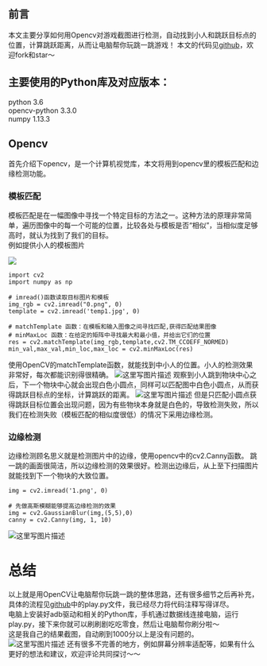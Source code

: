 ## 前言
本文主要分享如何用Opencv对游戏截图进行检测，自动找到小人和跳跃目标点的位置，计算跳跃距离，从而让电脑帮你玩跳一跳游戏！
本文的代码见[github](https://github.com/yaoguangju/wechat_jump.git)，欢迎fork和star～

## 主要使用的Python库及对应版本：
python 3.6  
opencv-python 3.3.0  
numpy 1.13.3  

## Opencv  
首先介绍下opencv，是一个计算机视觉库，本文将用到opencv里的模板匹配和边缘检测功能。  

### 模板匹配
模板匹配是在一幅图像中寻找一个特定目标的方法之一。这种方法的原理非常简单，遍历图像中的每一个可能的位置，比较各处与模板是否“相似”，当相似度足够高时，就认为找到了我们的目标。  
例如提供小人的模板图片

![](./image/1.jpg)
```
import cv2
import numpy as np

# imread()函数读取目标图片和模板
img_rgb = cv2.imread("0.png", 0)
template = cv2.imread('temp1.jpg', 0) 

# matchTemplate 函数：在模板和输入图像之间寻找匹配,获得匹配结果图像 
# minMaxLoc 函数：在给定的矩阵中寻找最大和最小值，并给出它们的位置
res = cv2.matchTemplate(img_rgb,template,cv2.TM_CCOEFF_NORMED)
min_val,max_val,min_loc,max_loc = cv2.minMaxLoc(res)
```
使用OpenCV的matchTemplate函数，就能找到中小人的位置。小人的检测效果非常好，每次都能识别得很精确。
![这里写图片描述](./image/2.png)
观察到小人跳到物块中心之后，下一个物块中心就会出现白色小圆点，同样可以匹配图中白色小圆点，从而获得跳跃目标点的坐标，计算跳跃的距离。
![这里写图片描述](./image/3.png)
但是只匹配小圆点获得跳跃目标位置会出现问题，因为有些物块本身就是白色的，导致检测失败，所以我们在检测失败（模板匹配的相似度很低）的情况下采用边缘检测。

### 边缘检测
边缘检测顾名思义就是检测图片中的边缘，使用opencv中的cv2.Canny函数。
跳一跳的画面很简洁，所以边缘检测的效果很好。检测出边缘后，从上至下扫描图片就能找到下一个物块的大致位置。
```
img = cv2.imread('1.png', 0)

# 先做高斯模糊能够提高边缘检测的效果
img = cv2.GaussianBlur(img,(5,5),0)  
canny = cv2.Canny(img, 1, 10) 
```
![这里写图片描述](./image/4.png)
# 总结
以上就是用OpenCV让电脑帮你玩跳一跳的整体思路，还有很多细节之后再补充，具体的流程见[github](https://github.com/yaoguangju/wechat_jump.git)中的play.py文件，我已经尽力将代码注释写得详尽。  
电脑上安装好adb驱动和相关的Python库，手机通过数据线连接电脑，运行play.py，接下来你就可以刷刷剧吃吃零食，然后让电脑帮你刷分啦～  
这是我自己的结果截图，自动刷到1000分以上是没有问题的。  
![这里写图片描述](./image/5.png)
还有很多不完善的地方，例如屏幕分辨率适配等，如果有什么更好的想法和建议，欢迎评论共同探讨～～
